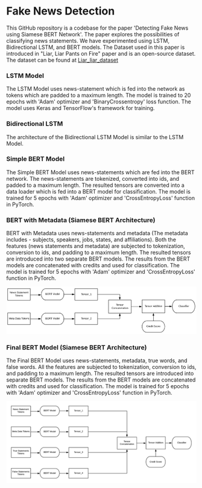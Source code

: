 # Fake News Detection

This GitHub repository is a codebase for the paper 'Detecting Fake News using Siamese BERT Network'. The paper explores the possibilities of classifying news statements. We have experimented using LSTM, Bidirectional LSTM, and BERT models. The Dataset used in this paper is introduced in "Liar, Liar Pants on Fire" paper and is an open-source dataset. The dataset can be found at [Liar_liar_dataset](https://www.cs.ucsb.edu/~william/data/liar_dataset.zip)

### LSTM Model

The LSTM Model uses news-statement which is fed into the network as tokens which are padded to a maximum length. The model is trained to 20 epochs with 'Adam' optimizer and 'BinaryCrossentropy' loss function. The model uses Keras and TensorFlow's framework for training.

### Bidirectional LSTM

The architecture of the Bidirectional LSTM Model is similar to the LSTM Model.

### Simple BERT Model

The Simple BERT Model uses news-statements which are fed into the BERT network. The news-statements are tokenized, converted into ids, and padded to a maximum length. The resulted tensors are converted into a data loader which is fed into a BERT model for classification. The model is trained for 5 epochs with 'Adam' optimizer and 'CrossEntropyLoss' function in PyTorch.

### BERT with Metadata (Siamese BERT Architecture)

BERT with Metadata uses news-statements and metadata (The metadata includes - subjects, speakers, jobs, states, and affiliations). Both the features (news statements and metadata) are subjected to tokenization, conversion to ids, and padding to a maximum length. The resulted tensors are introduced into two separate BERT models. The results from the BERT models are concatenated with credits and used for classification. The model is trained for 5 epochs with 'Adam' optimizer and 'CrossEntropyLoss' function in PyTorch.

![BERT with Metadata](/images/bert_with_metadata.png)

### Final BERT Model (Siamese BERT Architecture)

The Final BERT Model uses news-statements, metadata, true words, and false words. All the features are subjected to tokenization, conversion to ids, and padding to a maximum length. The resulted tensors are introduced into separate BERT models. The results from the BERT models are concatenated with credits and used for classification. The model is trained for 5 epochs with 'Adam' optimizer and 'CrossEntropyLoss' function in PyTorch.

![Final BERT Model](/images/Final_BERT_Model.png)

